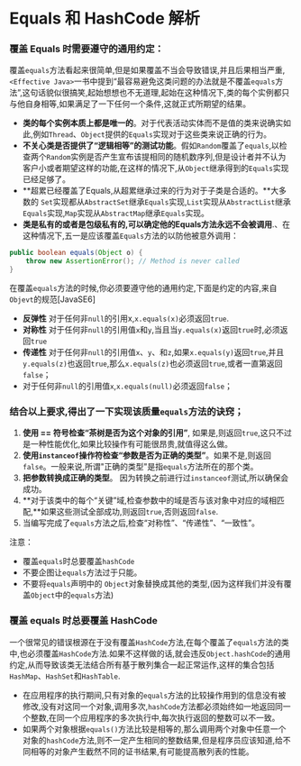 # Equals 和 HashCode 解析 
### 覆盖 Equals 时需要遵守的通用约定：
覆盖`equals`方法看起来很简单,但是如果覆盖不当会导致错误,并且后果相当严重,`<Effective Java>`一书中提到“最容易避免这类问题的办法就是不覆盖`equals`方法”,这句话貌似很搞笑,起始想想也不无道理,起始在这种情况下,类的每个实例都只与他自身相等,如果满足了一下任何一个条件,这就正式所期望的结果。
- **类的每个实例本质上都是唯一的**。对于代表活动实体而不是值的类来说确实如此,例如`Thread`、`Object`提供的`Equals`实现对于这些类来说正确的行为。
- **不关心类是否提供了“逻辑相等”的测试功能**。假如`Random`覆盖了`equals`,以检查两个`Random`实例是否产生宣布该提相同的随机数序列,但是设计者并不认为客户小或者期望这样的功能,在这样的情况下,从`Object`继承得到的`Equals`实现已经足够了。
- **超累已经覆盖了Equals,从超累继承过来的行为对于子类是合适的。**大多数的 `Set`实现都从`AbstractSet`继承`Equals`实现,`List`实现从`AbstractList`继承`Equals`实现,`Map`实现从`AbstractMap`继承`Equals`实现。
- **类是私有的或者是包级私有的,可以确定他的Equals方法永远不会被调用**.、在这种情况下,五一是应该覆盖`Equals`方法的以防他被意外调用：
```java
public boolean equals(Object o) {
	throw new AssertionError(); // Method is never called
}
```

在覆盖`equals`方法的时候,你必须要遵守他的通用约定,下面是约定的内容,来自`Objevt`的规范[JavaSE6]
- **反弹性** 对于任何非`null`的引用x,`x.equals(x)`必须返回`true`.
- **对称性** 对于任何非`null`的引用值`x`和`y`,当且当`y.equals(x)`返回`true`时,必须返回`true`
- **传递性** 对于任何非`null`的引用值`x`、`y`、和`z`,如果`x.equals(y)`返回`true`,并且`y.equals(z)`也返回`true`,那么`x.equals(z)`也必须返回`true`,或者一直第返回`false`；
- 对于任何非`null`的引用值`x`,`x.equals(null)`必须返回`false`；

### 结合以上要求,得出了一下实现该质量`equals`方法的诀窍；
1. **使用 == 符号检查“茶树是否为这个对象的引用”**, 如果是,则返回`true`,这只不过是一种性能优化,如果比较操作有可能很昂贵,就值得这么做。
2. **使用`instanceof`操作符检查“参数是否为正确的类型”**。如果不是,则返回`false`。一般来说,所谓"正确的类型"是指`equals`方法所在的那个类。
3. **把参数转换成正确的类型**。 因为转换之前进行过`instanceof`测试,所以确保会成功。
4. **对于该类中的每个“关键”域,检查参数中的域是否与该对象中对应的域相匹配,**如果这些测试全部成功,则返回`true`,否则返回`false`.
5. 当编写完成了`equals`方法之后,检查“对称性”、“传递性”、“一致性”。

注意：
- 覆盖`equals`时总要覆盖`hashCode`
- 不要企图让`equals`方法过于只能。
- 不要将`equals`声明中的 `Object`对象替换成其他的类型,(因为这样我们并没有覆盖`Object`中的`equals`方法)

### 覆盖 equals 时总要覆盖  HashCode
一个很常见的错误根源在于没有覆盖`HashCode`方法,在每个覆盖了`equals`方法的类中,也必须覆盖`HashCode`方法.如果不这样做的话,就会违反`Object.hashCode`的通用约定,从而导致该类无法结合所有基于散列集合一起正常运作,这样的集合包括`HashMap`、`HashSet`和`HashTable`.
- 在应用程序的执行期间,只有对象的`equals`方法的比较操作用到的信息没有被修改,没有对这同一个对象,调用多次,`hashCode`方法都必须始终如一地返回同一个整数,在同一个应用程序的多次执行中,每次执行返回的整数可以不一致。
- 如果两个对象根据`equals()`方法比较是相等的,那么调用两个对象中任意一个对象的`hashCode`方法,则不一定产生相同的整数结果,但是程序员应该知道,给不同相等的对象产生截然不同的证书结果,有可能提高散列表的性能。